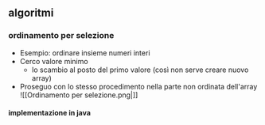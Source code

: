 ## algoritmi
### ordinamento per selezione
- Esempio: ordinare insieme numeri interi
- Cerco valore minimo
	- lo scambio al posto del primo valore (così non serve creare nuovo array)
- Proseguo con lo stesso procedimento nella parte non ordinata dell'array
![[Ordinamento per selezione.png|]]

#### implementazione in java